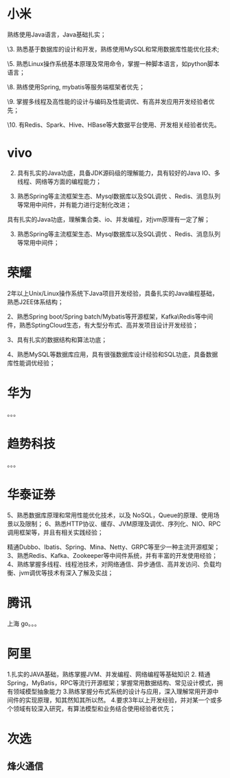 # 小米


熟练使用Java语言，Java基础扎实；

\3. 熟悉基于数据库的设计和开发，熟练使用MySQL和常用数据库性能优化技术; 

\5. 熟悉Linux操作系统基本原理及常用命令，掌握一种脚本语言，如python脚本语言；

\8. 熟练使用Spring, mybatis等服务端框架者优先； 

\9. 掌握多线程及高性能的设计与编码及性能调优、有高并发应用开发经验者优先；

\10. 有Redis、Spark、Hive、HBase等大数据平台使用、开发相关经验者优先。




# vivo
2. 具有扎实的Java功底，具备JDK源码级的理解能力，具有较好的Java IO、多线程、网络等方面的编程能力；

3. 熟悉Spring等主流框架生态、Mysql数据库以及SQL调优 、Redis、消息队列等常用中间件，并有能力进行定制化改进；

   

具有扎实的Java功底，理解集合类、io、并发编程，对jvm原理有一定了解；

3. 熟悉Spring等主流框架生态、Mysql数据库以及SQL调优 、Redis、消息队列等常用中间件；



# 荣耀
2年以上Unix/Linux操作系统下Java项目开发经验，具备扎实的Java编程基础，熟悉J2EE体系结构；

 2、熟悉Spring boot/Spring batch/Mybatis等开源框架，Kafka\Redis等中间件，熟悉SptingCloud生态，有大型分布式、高并发项目设计开发经验； 

3、具有扎实的数据结构和算法功底；

 4、熟悉MySQL等数据库应用，具有很强数据库设计经验和SQL功底，具备数据库性能调优经验； 



# 华为

。。。

# 趋势科技
。。。






# 华泰证券
5、熟悉数据库原理和常用性能优化技术，以及 NoSQL，Queue的原理、使用场景以及限制；
6、熟悉HTTP协议、缓存、JVM原理及调优、序列化、NIO、RPC 调用框架等，并且有相关实践经验；



精通Dubbo、Ibatis、Spring、Mina、Netty、GRPC等至少一种主流开源框架； 3、熟悉Redis、Kafka、Zookeeper等中间件系统，并有丰富的开发使用经验； 4、熟练掌握多线程、线程池技术，对网络通信、异步通信、高并发访问、负载均衡、jvm调优等技术有深入了解及实战； 



# 腾讯

上海 go。。。






# 阿里
1.扎实的JAVA基础，熟练掌握JVM、并发编程、网络编程等基础知识
2. 精通 Spring，MyBatis，RPC等流行开源框架；掌握常用数据结构、常见设计模式，拥有领域模型抽象能力
3.熟练掌握分布式系统的设计与应用，深入理解常用开源中间件的实现原理，知其然知其所以然。
4.要求3年以上开发经验，并对某一个或多个领域有较深入研究，有算法模型和业务结合使用经验者优先；



# 次选

## 烽火通信

